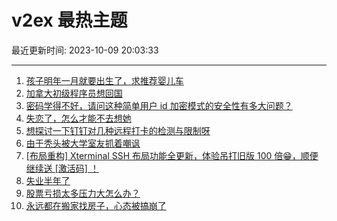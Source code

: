 # v2ex 最热主题

最近更新时间: 2023-10-09 20:03:33

--- 
1. [孩子明年一月就要出生了，求推荐婴儿车](https://www.v2ex.com/t/980075) 
2. [加拿大初级程序员想回国](https://www.v2ex.com/t/980098) 
3. [密码学得不好，请问这种简单用户 id 加密模式的安全性有多大问题？](https://www.v2ex.com/t/980076) 
4. [失恋了，怎么才能不去想她](https://www.v2ex.com/t/980114) 
5. [想探讨一下钉钉对几种远程打卡的检测与限制呀](https://www.v2ex.com/t/980127) 
6. [由于秃头被大学室友抓着嘲讽](https://www.v2ex.com/t/980111) 
7. [[布局重构] Xterminal SSH 布局功能全更新，体验吊打旧版 100 倍😁，顺便继续送 [激活码] ！](https://www.v2ex.com/t/980160) 
8. [失业半年了](https://www.v2ex.com/t/980089) 
9. [股票亏损太多压力大怎么办？](https://www.v2ex.com/t/980243) 
10. [永远都在搬家找房子，心态被搞崩了](https://www.v2ex.com/t/980156) 
